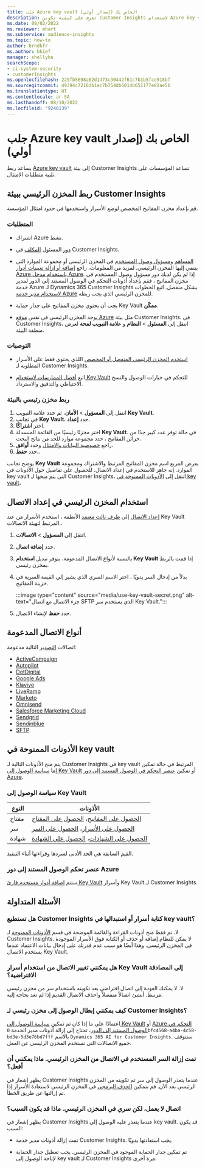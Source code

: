 ```yaml
---
title: جلب Azure key vault الخاص بك (إصدار أولي)
description: تعرف على كيفية تكوين Customer Insights لاستخدام Azure key vault الخاص بك لإدارة الأسرار.
ms.date: 08/02/2022
ms.reviewer: mhart
ms.subservice: audience-insights
ms.topic: how-to
author: brndkfr
ms.author: bkief
manager: shellyha
searchScope:
- ci-system-security
- customerInsights
ms.openlocfilehash: 229fb5698a02d1d73c30442f61c7b1b5fce918bf
ms.sourcegitcommit: 49394c7216db1ec7b754db6014b651177e82ae5b
ms.translationtype: HT
ms.contentlocale: ar-SA
ms.lasthandoff: 08/10/2022
ms.locfileid: "9246139"
---
```

# <a name="bring-your-own-azure-key-vault-preview"></a>جلب Azure key vault الخاص بك (إصدار أولي)

يساعد ربط [Azure key vault](/azure/key-vault/general/basic-concepts) إلى بيئة Customer Insights تساعد المؤسسات على تلبية متطلبات الامتثال.

## <a name="link-the-key-vault-to-the-customer-insights-environment"></a>ربط المخزن الرئيسي ببيئة Customer Insights

قم بإعداد مخزن المفاتيح المخصص لوضع الأسرار واستخدمها في حدود امتثال المؤسسة.

### <a name="prerequisites"></a>المتطلبات

- اشتراك Azure نشط.

- [دور](permissions.md#admin) المسئول [المكلف](permissions.md#add-users) في Customer Insights.

-   [المساهم](/azure/role-based-access-control/built-in-roles#contributor) و[مسؤول وصول المستخدم](/azure/role-based-access-control/built-in-roles#user-access-administrator) في المخزن الرئيسي أو مجموعة الموارد التي ينتمي إليها المخزن الرئيسي. لمزيد من المعلومات، راجع [إضافة أو إزالة تعيينات أدوار Azure باستخدام مدخل Azure](/azure/role-based-access-control/role-assignments-portal). إذا لم يكن لديك دور مسؤول وصول المستخدم في مخزن المفاتيح ، فقم بإعداد أذونات التحكم في الوصول المستند إلى الدور لمدير خدمة Azure لـ Dynamics 365 Customer Insights بشكل منفصل. اتبع الخطوات [لاستخدام مدير خدمة Azure](connect-service-principal.md) للمخزن الرئيسي الذي يجب ربطه.

- يجب أن يحتوي مخزن المفاتيح على جدار حماية Key Vault **ممكّن**.

- يوجد المخزن الرئيسي في نفس [موقع Azure](https://azure.microsoft.com/global-infrastructure/geographies/#overview) مثل بيئة Customer Insights. في Customer Insights، انتقل إلى **المسئول** > **النظام** و **علامة التبويب لمحة** لعرض منطقة البيئة.

### <a name="recommendations"></a>التوصيات

- [استخدم المخزن الرئيسي المنفصل أو المخصص](/azure/key-vault/general/best-practices#why-we-recommend-separate-key-vaults) اللذي يحتوي فقط على الأسرار المطلوبة لـ Customer Insights.

- اتبع [أفضل الممارسات لاستخدام Key Vault](/azure/key-vault/general/best-practices#turn-on-logging) للتحكم في خيارات الوصول والنسخ الاحتياطي والتدقيق والاسترداد.

### <a name="link-a-key-vault-to-the-environment"></a>ربط مخزن رئيسي بالبيئة

1. انتقل إلى **المسؤول** > **الأمان**، ثم حدد علامة التبويب **Key Vault**.
1. في تجانب **Key Vault**، حدد **إعداد**.
1. اختر **اشتراكًا**.
1. اختر مخزنًا رئيسيًا من القائمة المنسدلة **Key Vault**. في حالة توفر عدد كبير جدًا من خزائن المفاتيح ، حدد مجموعة موارد للحد من نتائج البحث.
1. راجع [خصوصية البيانات والامتثال](connections.md#data-privacy-and-compliance) وحدد **أوافق**.
1. حدد **حفظ.**.

يوضح تجانب **Key Vault** يعرض المربع اسم مخزن المفاتيح المرتبط والاشتراك ومجموعة الموارد. إنه جاهز للاستخدم في إعداد الاتصال.
للحصول على تفاصيل حول الأذونات في key vault التي يتم منحها لـ Customer Insights، انتقل إلى [الأذونات الممنوحة في key vault](#permissions-granted-on-the-key-vault)،

## <a name="use-the-key-vault-in-the-connection-setup"></a>استخدام المخزن الرئيسي في إعداد الاتصال

عند [‎إعداد الاتصال](connections.md) إلى [طرف ثالث معتمد](#supported-connection-types) الأنظمة ، استخدم الأسرار من Key Vault المرتبط لتهيئة الاتصالات..

1. انتقل إلى **المسؤول** > **الاتصالات**.
1. حدد **إضافة اتصال**.
1. بالنسبة لأنواع الاتصال المدعومة، يتوفر تبديل **استخدام Key Vault** إذا قمت بالربط بمخزن رئيسي.
1. بدلاً من إدخال السر يدويًا ، اختر الاسم السري الذي يشير إلى القيمة السرية في خزينة المفاتيح.

   :::image type="content" source="media/use-key-vault-secret.png" alt-text="جزء الاتصال مع اتصال SFTP الذي يستخدم سر Key Vault.":::

1. حدد **حفظ** لإنشاء الاتصال.

## <a name="supported-connection-types"></a>أنواع الاتصال المدعومة

اتصالات [التصدير](export-destinations.md) التالية مدعومة:

* [ActiveCampaign](export-active-campaign.md)
* [Autopilot](export-autopilot.md)
* [DotDigital](export-dotdigital.md)
* [Google Ads](export-google-ads.md)
* [Klaviyo](export-klaviyo.md)
* [LiveRamp](export-liveramp.md)
* [Marketo](export-marketo.md)
* [Omnisend](export-omnisend.md)
* [Salesforce Marketing Cloud](export-salesforce.md)
* [Sendgrid](export-sendgrid.md)
* [Sendinblue](export-sendinblue.md)
* [SFTP](export-sftp.md)

## <a name="permissions-granted-on-the-key-vault"></a>الأذونات الممنوحة في key vault

يتم منح الأذونات التالية لـ Customer Insights في key vault المرتبط في حالة تمكين إما [سياسة الوصول إلى Key Vault](/azure/key-vault/general/assign-access-policy?tabs=azure-portal) أو تمكين [عنصر التحكم في الوصول المستند إلى دور Azure](/azure/key-vault/general/rbac-guide?tabs=azure-cli).

### <a name="key-vault-access-policy"></a>سياسة الوصول إلى Key Vault

| النوع        | الأذونات          |
| ----------- | -------------------- |
| مفتاح         | [الحصول على المفاتيح](/rest/api/keyvault/keys/get-keys/get-keys)، [الحصول على المفتاح](/rest/api/keyvault/keys/get-key/get-key)                                 |
| سر      | [الحصول على الأسرار](/rest/api/keyvault/secrets/get-secrets/get-secrets)، [الحصول على السر](/rest/api/keyvault/secrets/get-secret/get-secret)                     |
| شهادة | [الحصول على الشهادات](/rest/api/keyvault/certificates/get-certificates/get-certificates)، [الحصول على الشهادة](/rest/api/keyvault/certificates/get-certificate/get-certificate) |

القيم السابقة هي الحد الأدنى لسردها وقراءتها أثناء التنفيذ.

### <a name="azure-role-based-access-control"></a>عنصر تحكم الوصول المستند إلى دور Azure

ستتم [إضافة أدوار مستخدم قارئ Key Vault](/azure/key-vault/general/rbac-guide?tabs=azure-cli) وأسرار Key Vault لـ Customer Insights.

## <a name="frequently-asked-questions"></a>الأسئلة المتداولة

### <a name="can-customer-insights-write-secrets-or-overwrite-secrets-into-the-key-vault"></a>هل تستطيع Customer Insights كتابة أسرار أو استبدالها في key vault؟

لا. تم فقط منح أذونات القراءة والقائمة الموضحة في قسم [الأذونات الممنوحة](#permissions-granted-on-the-key-vault) لـ Customer Insights. لا يمكن للنظام إضافة أو حذف أو الكتابة فوق الأسرار الموجودة في المخزن الرئيسي. وهذا أيضًا هو سبب عدم قدرتك على إدخال بيانات الاعتماد عندما يستخدم الاتصال Key Vault.

### <a name="can-i-change-a-connection-from-using-key-vault-secrets-to-default-authentication"></a>هل يمكنني تغيير الاتصال من استخدام أسرار Key Vault إلى المصادقة الافتراضية؟

لا. لا يمكنك العودة إلى اتصال افتراضي بعد تكوينه باستخدام سر من مخزن رئيسي مرتبط. أنشئ اتصالاً منفصلاً واحذف الاتصال القديم إذا لم تعد بحاجة إليه.

### <a name="how-can-i-revoke-access-to-a-key-vault-for-customer-insights"></a>كيف يمكنني إبطال الوصول إلى مخزن رئيسي لـ Customer Insights؟

اعتمادًا على ما إذا كان تم تمكين [سياسة الوصول إلى Key Vault](/azure/key-vault/general/assign-access-policy?tabs=azure-portal) أو [Azure التحكم في الوصول المستند إلى الدور](/azure/key-vault/general/rbac-guide?tabs=azure-cli)، تحتاج إلى إزالة أذونات مدير الخدمة `0bfc4568-a4ba-4c58-bd3e-5d3e76bd7fff` بالاسم `Dynamics 365 AI for Customer Insights`. ستتوقف جميع الاتصالات التي تستخدم المخزن الرئيسي عن العمل.

### <a name="a-secret-thats-used-in-a-connection-got-removed-from-the-key-vault-what-can-i-do"></a>تمت إزالة السر المستخدم في الاتصال من المخزن الرئيسي. ماذا يمكنني أن أفعل؟

يظهر إشعار في Customer Insights عندما يتعذر الوصول إلى سر تم تكوينه من المخزن الرئيسي بعد الآن. قم بتمكين [الحذف البرمجي](/azure/key-vault/general/soft-delete-overview) في المخزن الرئيسي لاستعادة الأسرار إذا تم إزالتها عن طريق الخطأ.

### <a name="a-connection-doesnt-work-but-my-secret-is-in-the-key-vault-what-might-be-the-cause"></a>اتصال لا يعمل، لكن سري في المخزن الرئيسي. ماذا قد يكون السبب؟

يظهر إشعار في Customer Insights عندما يتعذر عليه الوصول إلى key vault. قد يكون السبب:

- تمت إزالة أذونات مدير خدمة Customer Insights. يجب استعادتها يدويًا.

- تم تمكين جدار الحماية الموجود في المخزن الرئيسي. يجب تعطيل جدار الحماية لإتاحة الوصول إلى key vault لـ Customer Insights مرة أخرى.
